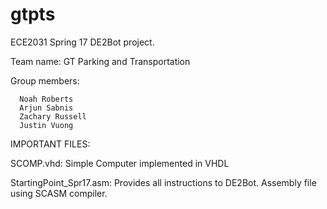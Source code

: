 # gtpts

ECE2031 Spring 17 DE2Bot project.

Team name: GT Parking and Transportation

Group members:

      Noah Roberts
      Arjun Sabnis
      Zachary Russell
      Justin Vuong

IMPORTANT FILES:

SCOMP.vhd: Simple Computer implemented in VHDL

StartingPoint_Spr17.asm: Provides all instructions to DE2Bot. Assembly file using SCASM compiler.
